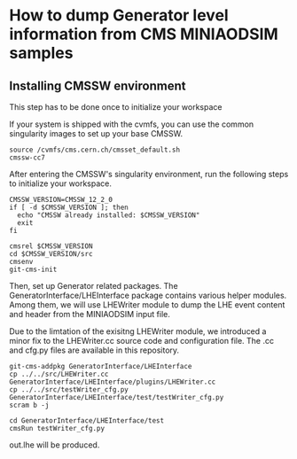 # How to dump Generator level information from CMS MINIAODSIM samples
## Installing CMSSW environment
This step has to be done once to initialize your workspace

If your system is shipped with the cvmfs, you can use the common singularity images
to set up your base CMSSW.
```
source /cvmfs/cms.cern.ch/cmsset_default.sh 
cmssw-cc7
```

After entering the CMSSW's singularity environment, run the following steps
to initialize your workspace.

```
CMSSW_VERSION=CMSSW_12_2_0
if [ -d $CMSSW_VERSION ]; then
  echo "CMSSW already installed: $CMSSW_VERSION"
  exit
fi

cmsrel $CMSSW_VERSION
cd $CMSSW_VERSION/src
cmsenv
git-cms-init
```

Then, set up Generator related packages.
The GeneratorInterface/LHEInterface package contains various helper modules.
Among them, we will use LHEWriter module to dump the LHE event content
and header from the MINIAODSIM input file.

Due to the limtation of the exisitng LHEWriter module, we introduced
a minor fix to the LHEWriter.cc source code and configuration file.
The .cc and cfg.py files are available in this repository.
```
git-cms-addpkg GeneratorInterface/LHEInterface
cp ../../src/LHEWriter.cc GeneratorInterface/LHEInterface/plugins/LHEWriter.cc
cp ../../src/testWriter_cfg.py GeneratorInterface/LHEInterface/test/testWriter_cfg.py
scram b -j

cd GeneratorInterface/LHEInterface/test
cmsRun testWriter_cfg.py
```

out.lhe will be produced.

